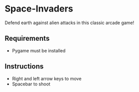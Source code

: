 # Space-Invaders
Defend earth against alien attacks in this classic arcade game!

## Requirements
- Pygame must be installed

## Instructions
- Right and left arrow keys to move
- Spacebar to shoot
